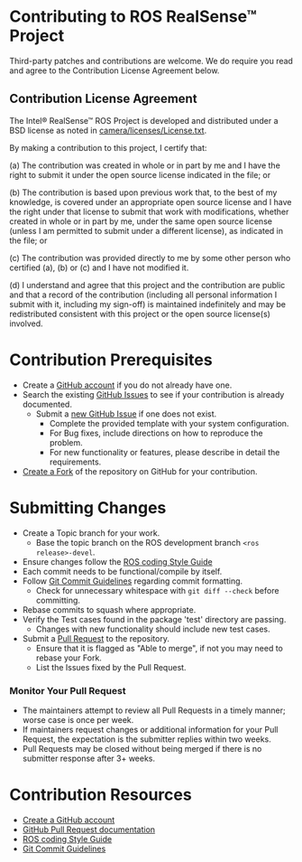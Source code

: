 # Contributing to ROS RealSense&trade; Project

Third-party patches and contributions are welcome. We do require
you read and agree to the Contribution License Agreement below.

## Contribution License Agreement

The Intel&reg; RealSense&trade; ROS Project is developed and distributed under
a BSD license as noted in [camera/licenses/License.txt](../camera/licenses/License.txt).

By making a contribution to this project, I certify that:

(a) The contribution was created in whole or in part by me and I
have the right to submit it under the open source license
indicated in the file; or

(b) The contribution is based upon previous work that, to the best
of my knowledge, is covered under an appropriate open source
license and I have the right under that license to submit that
work with modifications, whether created in whole or in part
by me, under the same open source license (unless I am
permitted to submit under a different license), as indicated
in the file; or

(c) The contribution was provided directly to me by some other
person who certified (a), (b) or (c) and I have not modified
it.

(d) I understand and agree that this project and the contribution
are public and that a record of the contribution (including all
personal information I submit with it, including my sign-off) is
maintained indefinitely and may be redistributed consistent with
this project or the open source license(s) involved.

# Contribution Prerequisites

* Create a [GitHub account](https://github.com/join) if you do not already have one.
* Search the existing [GitHub Issues](../../../issues)
to see if your contribution is already documented.
  * Submit a [new GitHub Issue](../../../issues/new) if one does not exist.
    * Complete the provided template with your system configuration.
    * For Bug fixes, include directions on how to reproduce the problem.
    * For new functionality or features, please describe in detail the requirements.
* [Create a Fork](../../../fork) of the repository on GitHub for your contribution.

# Submitting Changes

* Create a Topic branch for your work.
  * Base the topic branch on the ROS development branch `<ros release>-devel`.
* Ensure changes follow the [ROS coding Style Guide](http://wiki.ros.org/StyleGuide)
* Each commit needs to be functional/compile by itself.
* Follow [Git Commit Guidelines](https://git-scm.com/book/ch5-2.html#Commit-Guidelines)
regarding commit formatting.
  * Check for unnecessary whitespace with `git diff --check` before committing.
* Rebase commits to squash where appropriate.
* Verify the Test cases found in the package 'test' directory are passing.
  * Changes with new functionality should include new test cases.
* Submit a [Pull Request](../../../compare) to the repository.
  * Ensure that it is flagged as "Able to merge", if not you may need to rebase your Fork.
  * List the Issues fixed by the Pull Request.

### Monitor Your Pull Request

* The maintainers attempt to review all Pull Requests in a timely manner; worse case
is once per week.
* If maintainers request changes or additional information for your Pull Request, the
expectation is the submitter replies within two weeks.
* Pull Requests may be closed without being merged if there is no submitter response after 3+ weeks.

# Contribution Resources

* [Create a GitHub account](https://github.com/join)
* [GitHub Pull Request documentation](https://help.github.com/articles/using-pull-requests)
* [ROS coding Style Guide](http://wiki.ros.org/StyleGuide)
* [Git Commit Guidelines](https://git-scm.com/book/ch5-2.html#Commit-Guidelines)
